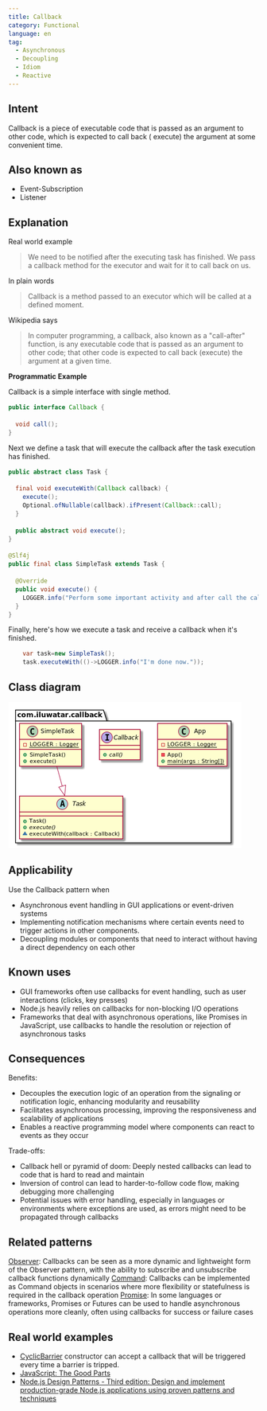 ```yaml
---
title: Callback
category: Functional
language: en
tag:
  - Asynchronous
  - Decoupling
  - Idiom
  - Reactive
---
```


## Intent

Callback is a piece of executable code that is passed as an argument to other code, which is expected to call back (
execute) the argument at some convenient time.

## Also known as

* Event-Subscription
* Listener

## Explanation

Real world example

> We need to be notified after the executing task has finished. We pass a callback method for the executor and wait for
> it to call back on us.

In plain words

> Callback is a method passed to an executor which will be called at a defined moment.

Wikipedia says

> In computer programming, a callback, also known as a "call-after" function, is any executable code that is passed as
> an argument to other code; that other code is expected to call back (execute) the argument at a given time.

**Programmatic Example**

Callback is a simple interface with single method.

```java
public interface Callback {

  void call();
}
```

Next we define a task that will execute the callback after the task execution has finished.

```java
public abstract class Task {

  final void executeWith(Callback callback) {
    execute();
    Optional.ofNullable(callback).ifPresent(Callback::call);
  }

  public abstract void execute();
}

@Slf4j
public final class SimpleTask extends Task {

  @Override
  public void execute() {
    LOGGER.info("Perform some important activity and after call the callback method.");
  }
}
```

Finally, here's how we execute a task and receive a callback when it's finished.

```java
    var task=new SimpleTask();
    task.executeWith(()->LOGGER.info("I'm done now."));
```

## Class diagram

![Callback pattern class diagram](./etc/callback.png "Callback")

## Applicability

Use the Callback pattern when

* Asynchronous event handling in GUI applications or event-driven systems
* Implementing notification mechanisms where certain events need to trigger actions in other components.
* Decoupling modules or components that need to interact without having a direct dependency on each other

## Known uses

* GUI frameworks often use callbacks for event handling, such as user interactions (clicks, key presses)
* Node.js heavily relies on callbacks for non-blocking I/O operations
* Frameworks that deal with asynchronous operations, like Promises in JavaScript, use callbacks to handle the resolution
  or rejection of asynchronous tasks

## Consequences

Benefits:

* Decouples the execution logic of an operation from the signaling or notification logic, enhancing modularity and
  reusability
* Facilitates asynchronous processing, improving the responsiveness and scalability of applications
* Enables a reactive programming model where components can react to events as they occur

Trade-offs:

* Callback hell or pyramid of doom: Deeply nested callbacks can lead to code that is hard to read and maintain
* Inversion of control can lead to harder-to-follow code flow, making debugging more challenging
* Potential issues with error handling, especially in languages or environments where exceptions are used, as errors
  might need to be propagated through callbacks

## Related patterns

[Observer](https://java-design-patterns.com/patterns/observer/): Callbacks can be seen as a more dynamic and lightweight
form of the Observer pattern, with the ability to subscribe and unsubscribe callback functions dynamically
[Command](https://java-design-patterns.com/patterns/command/): Callbacks can be implemented as Command objects in
scenarios where more flexibility or statefulness is required in the callback operation
[Promise](https://java-design-patterns.com/patterns/promise/): In some languages or frameworks, Promises or Futures can
be used to handle asynchronous operations more cleanly, often using callbacks for success or failure cases

## Real world examples

* [CyclicBarrier](http://docs.oracle.com/javase/7/docs/api/java/util/concurrent/CyclicBarrier.html#CyclicBarrier%28int,%20java.lang.Runnable%29)
  constructor can accept a callback that will be triggered every time a barrier is tripped.
* [JavaScript: The Good Parts](https://amzn.to/3TiQV61)
* [Node.js Design Patterns - Third edition: Design and implement production-grade Node.js applications using proven patterns and techniques](https://amzn.to/3VssjKG)
